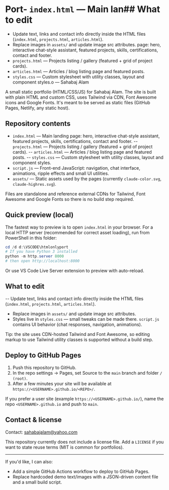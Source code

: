 # Port- `index.html` — Main lan## What to edit

- Update text, links and contact info directly inside the HTML files (`index.html`, `projects.html`, `articles.html`).
- Replace images in `assets/` and update image src attributes. page: hero, interactive chat-style assistant, featured projects, skills, certifications, contact and footer.
- `projects.html` — Projects listing / gallery (featured + grid of project cards).
- `articles.html` — Articles / blog listing page and featured posts.
- `styles.css` — Custom stylesheet with utility classes, layout and component styles.o — Sahabaj Alam

A small static portfolio (HTML/CSS/JS) for Sahabaj Alam. The site is built with plain HTML and custom CSS, uses Tailwind via CDN, Font Awesome icons and Google Fonts. It's meant to be served as static files (GitHub Pages, Netlify, any static host).

## Repository contents

- `index.html` — Main landing page: hero, interactive chat-style assistant, featured projects, skills, certifications, contact and footer.
-- `projects.html` — Projects listing / gallery (featured + grid of project cards).
-- `articles.html` — Articles / blog listing page and featured posts.
-- `styles.css` — Custom stylesheet with utility classes, layout and component styles.
- `script.js` — Front-end JavaScript: navigation, chat interface, animations, ripple effects and small UI utilities.
- `assets/` — Static assets used by the pages (currently `claude-color.svg`, `claude-highres.svg`).

Files are standalone and reference external CDNs for Tailwind, Font Awesome and Google Fonts so there is no build step required.

## Quick preview (local)

The fastest way to preview is to open `index.html` in your browser. For a local HTTP server (recommended for correct asset loading), run from PowerShell in this folder:

```powershell
cd /d d:\VSCODE\htmlonlyport
# If you have Python 3 installed
python -m http.server 8000
# then open http://localhost:8000
```

Or use VS Code Live Server extension to preview with auto-reload.

## What to edit

-- Update text, links and contact info directly inside the HTML files (`index.html`, `projects.html`, `articles.html`).
- Replace images in `assets/` and update image src attributes.
- Styles live in `styles.css` — small tweaks can be made there. `script.js` contains UI behavior (chat responses, navigation, animations).

Tip: the site uses CDN-hosted Tailwind and Font Awesome, so editing markup to use Tailwind utility classes is supported without a build step.

## Deploy to GitHub Pages

1. Push this repository to GitHub.
2. In the repo settings → Pages, set Source to the `main` branch and folder `/ (root)`.
3. After a few minutes your site will be available at `https://<USERNAME>.github.io/<REPO>/`.

If you prefer a user site (example `https://<USERNAME>.github.io/`), name the repo `<USERNAME>.github.io` and push to `main`.

## Contact & license

Contact: sahabajalam@yahoo.com

This repository currently does not include a license file. Add a `LICENSE` if you want to state reuse terms (MIT is common for portfolios).

---

If you'd like, I can also:
- Add a simple GitHub Actions workflow to deploy to GitHub Pages.
- Replace hardcoded demo text/images with a JSON-driven content file and a small build script.
